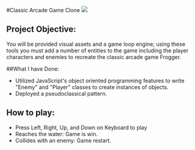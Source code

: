 #Classic Arcade Game Clone
![](http://progressed.io/bar/100?title=Progress)

## Project Objective:
You will be provided visual assets and a game loop engine; using these tools you must add a number of entities to the game including the player characters and enemies to recreate the classic arcade game Frogger.

##What I have Done:
- Utilized JavaScript's object oriented programming features to write "Enemy" and "Player" classes to create instances of objects.
- Deployed a pseudoclassical pattern.

## How to play:
- Press Left, Right, Up, and Down on Keyboard to play
- Reaches the water: Game is win.
- Collides with an enemy: Game restart.

